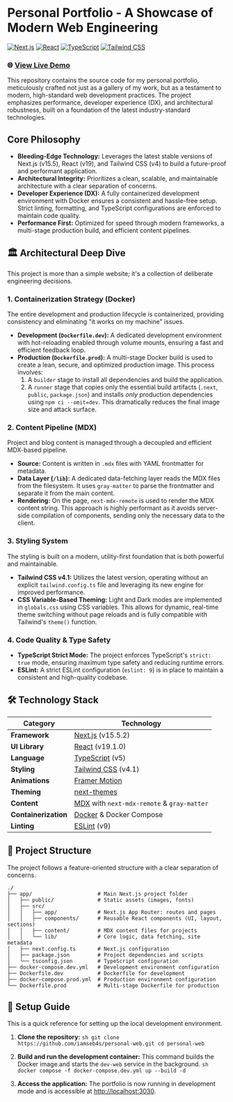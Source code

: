 # Personal Portfolio - A Showcase of Modern Web Engineering

[![Next.js](https://img.shields.io/badge/Next.js-15.5-black?logo=next.js)](https://nextjs.org/) [![React](https://img.shields.io/badge/React-19.1-blue?logo=react)](https://react.dev/) [![TypeScript](https://img.shields.io/badge/TypeScript-5-blue?logo=typescript)](https://www.typescriptlang.org/) [![Tailwind CSS](https://img.shields.io/badge/Tailwind_CSS-4.1-cyan?logo=tailwind-css)](https://tailwindcss.com/)

### 🌐 [View Live Demo](https://iamsebas.dev)

This repository contains the source code for my personal portfolio, meticulously crafted not just as a gallery of my work, but as a testament to modern, high-standard web development practices. The project emphasizes performance, developer experience (DX), and architectural robustness, built on a foundation of the latest industry-standard technologies.

## Core Philosophy

- **Bleeding-Edge Technology:** Leverages the latest stable versions of Next.js (v15.5), React (v19), and Tailwind CSS (v4) to build a future-proof and performant application.
- **Architectural Integrity:** Prioritizes a clean, scalable, and maintainable architecture with a clear separation of concerns.
- **Developer Experience (DX):** A fully containerized development environment with Docker ensures a consistent and hassle-free setup. Strict linting, formatting, and TypeScript configurations are enforced to maintain code quality.
- **Performance First:** Optimized for speed through modern frameworks, a multi-stage production build, and efficient content pipelines.

## 🏛️ Architectural Deep Dive

This project is more than a simple website; it's a collection of deliberate engineering decisions.

### 1. Containerization Strategy (Docker)

The entire development and production lifecycle is containerized, providing consistency and eliminating "it works on my machine" issues.

- **Development (`Dockerfile.dev`):** A dedicated development environment with hot-reloading enabled through volume mounts, ensuring a fast and efficient feedback loop.
- **Production (`Dockerfile.prod`):** A multi-stage Docker build is used to create a lean, secure, and optimized production image. This process involves:
    1. A `builder` stage to install all dependencies and build the application.
    2. A `runner` stage that copies only the essential build artifacts (`.next`, `public`, `package.json`) and installs *only* production dependencies using `npm ci --omit=dev`. This dramatically reduces the final image size and attack surface.

### 2. Content Pipeline (MDX)

Project and blog content is managed through a decoupled and efficient MDX-based pipeline.

- **Source:** Content is written in `.mdx` files with YAML frontmatter for metadata.
- **Data Layer (`/lib`):** A dedicated data-fetching layer reads the MDX files from the filesystem. It uses `gray-matter` to parse the frontmatter and separate it from the main content.
- **Rendering:** On the page, `next-mdx-remote` is used to render the MDX content string. This approach is highly performant as it avoids server-side compilation of components, sending only the necessary data to the client.

### 3. Styling System

The styling is built on a modern, utility-first foundation that is both powerful and maintainable.

- **Tailwind CSS v4.1:** Utilizes the latest version, operating without an explicit `tailwind.config.ts` file and leveraging its new engine for improved performance.
- **CSS Variable-Based Theming:** Light and Dark modes are implemented in `globals.css` using CSS variables. This allows for dynamic, real-time theme switching without page reloads and is fully compatible with Tailwind's `theme()` function.

### 4. Code Quality & Type Safety

- **TypeScript Strict Mode:** The project enforces TypeScript's `strict: true` mode, ensuring maximum type safety and reducing runtime errors.
- **ESLint:** A strict ESLint configuration (`eslint: 9`) is in place to maintain a consistent and high-quality codebase.

## 🛠️ Technology Stack

| Category          | Technology                                                              |
| ----------------- | ----------------------------------------------------------------------- |
| **Framework**     | [Next.js](https://nextjs.org/) (v15.5.2)                                |
| **UI Library**    | [React](https://react.dev/) (v19.1.0)                                   |
| **Language**      | [TypeScript](https://www.typescriptlang.org/) (v5)                      |
| **Styling**       | [Tailwind CSS](https://tailwindcss.com/) (v4.1)                         |
| **Animations**    | [Framer Motion](https://www.framer.com/motion/)                         |
| **Theming**       | [next-themes](https://github.com/pacocoursey/next-themes)               |
| **Content**       | [MDX](https://mdxjs.com/) with `next-mdx-remote` & `gray-matter`        |
| **Containerization**| [Docker](https://www.docker.com/) & Docker Compose                    |
| **Linting**       | [ESLint](https://eslint.org/) (v9)                                      |

## 📂 Project Structure

The project follows a feature-oriented structure with a clear separation of concerns.

```
./
├── app/                     # Main Next.js project folder
│   ├── public/              # Static assets (images, fonts)
│   ├── src/
│   │   ├── app/             # Next.js App Router: routes and pages
│   │   ├── components/      # Reusable React components (UI, layout, sections)
│   │   ├── content/         # MDX content files for projects
│   │   └── lib/             # Core logic, data fetching, site metadata
│   ├── next.config.ts       # Next.js configuration
│   ├── package.json         # Project dependencies and scripts
│   └── tsconfig.json        # TypeScript configuration
├── docker-compose.dev.yml   # Development environment configuration
├── Dockerfile.dev           # Dockerfile for development
├── docker-compose.prod.yml  # Production environment configuration
└── Dockerfile.prod          # Multi-stage Dockerfile for production
```

## 🚀 Setup Guide

This is a quick reference for setting up the local development environment.

  1. **Clone the repository:**
    ```sh
    git clone https://github.com/iamseb4s/personal-web.git
    cd personal-web
    ```

  2. **Build and run the development container:**
    This command builds the Docker image and starts the `dev-web` service in the background.
    ```sh
    docker compose -f docker-compose.dev.yml up --build -d
    ```

  3. **Access the application:**
    The portfolio is now running in development mode and is accessible at [http://localhost:3030](http://localhost:3030).
